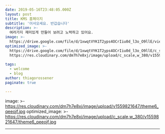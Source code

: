 ```yaml
---
date: 2019-05-16T23:48:05.000Z
layout: post
title: KMS 홈페이지
subtitle: '어서오세요. 반갑습니다'
description: >-
  여러가지 재미있게 만들어 보려고 노력하고 있어요.
image: >-
  https://drive.google.com/file/d/1xwqtVYK1T2yps4OCrIiu0d_l3o_O9llE/view?usp=sharing
optimized_image: >-
  https://drive.google.com/file/d/1xwqtVYK1T2yps4OCrIiu0d_l3o_O9llE/c_scale,w_380/view?usp=sharing
  https://res.cloudinary.com/dm7h7e8xj/image/upload/c_scale,w_380/v1559821647/theme6_qeeojf.jpg 
  
tags:
  - welcome
  - blog
author: thiagorossener
paginate: true

---
```


image: >-
  https://res.cloudinary.com/dm7h7e8xj/image/upload/v1559821647/theme6_qeeojf.jpg
optimized_image: >-
  https://res.cloudinary.com/dm7h7e8xj/image/upload/c_scale,w_380/v1559821647/theme6_qeeojf.jpg

---

